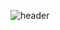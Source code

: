 ![header](https://capsule-render.vercel.app/api?type=waving&color=ffffff&height=150&section=header&text=happyskid&fontSize=90&stroke=000000&fontColor=000000)
